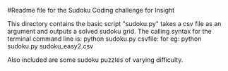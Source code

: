 #Readme file for the Sudoku Coding challenge for Insight 

This directory contains the basic script "sudoku.py" takes a csv file as an argument and outputs a solved sudoku grid.
The calling syntax for the terminal command line is:
python sudoku.py csvfile:
for eg:
python sudoku.py sudoku_easy2.csv 

Also included are some sudoku puzzles of varying difficulty.


